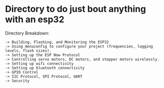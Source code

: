 # Directory to do just bout anything with an esp32
Directory Breakdown:  

    -> Building, Flashing, and Monitoring the ESP32
    -> Using menuconfig to configure your project (frequencies, logging levels, flash sizes).
    -> Setting up the ESP Now Protocol
    -> Controlling servo motors, DC motors, and stepper motors wirelessly.
    -> Setting up wifi connectivity
    -> Setting up bluetooth connectivity
    -> GPIO Control
    -> I2C Protocol, SPI Protocol, UART
    -> Security
